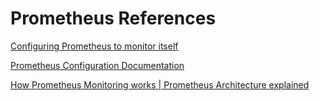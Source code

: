 # Prometheus References

[Configuring Prometheus to monitor itself](https://prometheus.io/docs/prometheus/latest/getting_started/#configuring-prometheus-to-monitor-itself)

[Prometheus Configuration Documentation](https://prometheus.io/docs/prometheus/latest/configuration/configuration/)

[How Prometheus Monitoring works | Prometheus Architecture explained](https://www.youtube.com/watch?v=h4Sl21AKiDg)

